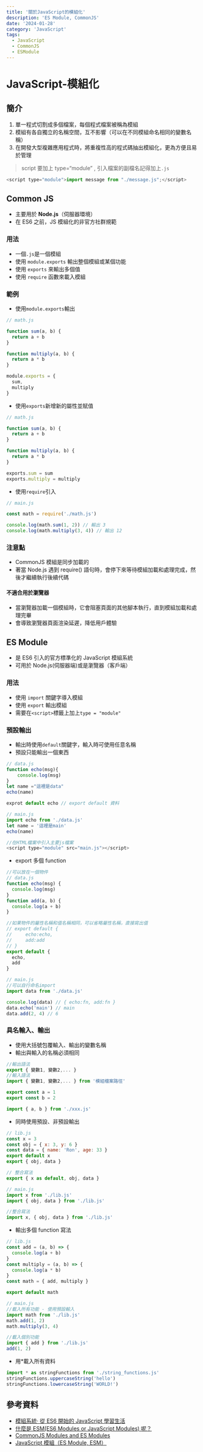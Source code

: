 ```yaml
---
title: '關於JavaScript的模組化'
description: 'ES Module, CommonJS'
date: '2024-01-28'
category: 'JavaScript'
tags:
  - JavaScript
  - CommonJS
  - ESModule
---
```


# JavaScript-模組化

## 簡介

1. 單一程式切割成多個檔案，每個程式檔案被稱為模組
2. 模組有各自獨立的名稱空間，互不影響（可以在不同模組命名相同的變數名稱）
3. 在開發大型複雜應用程式時，將重複性高的程式碼抽出模組化，更為方便且易於管理

> script 要加上 type=“module” , 引入檔案的副檔名記得加上`.js`

```js
<script type="module">import message from "./message.js";</script>
```

## Common JS

- 主要用於 **Node.js**（伺服器環境）
- 在 ES6 之前，JS 模組化的非官方社群規範

### 用法

- 一個`.js`是一個模組
- 使用 `module.exports` 輸出整個模組或某個功能
- 使用 `exports` 來輸出多個值
- 使用 `require` 函數來載入模組

### 範例

- 使用`module.exports`輸出

```js
// math.js

function sum(a, b) {
  return a + b
}

function multiply(a, b) {
  return a * b
}

module.exports = {
  sum,
  multiply
}
```

- 使用`exports`新增新的屬性並賦值

```js
// math.js

function sum(a, b) {
  return a + b
}

function multiply(a, b) {
  return a * b
}

exports.sum = sum
exports.multiply = multiply
```

- 使用`require`引入

```js
// main.js

const math = require('./math.js')

console.log(math.sum(1, 2)) // 輸出 3
console.log(math.multiply(3, 4)) // 輸出 12
```

### 注意點

- CommonJS 模組是同步加載的
- 著當 Node.js 遇到 require() 語句時，會停下來等待模組加載和處理完成，然後才繼續執行後續代碼

#### 不適合用於瀏覽器

- 當瀏覽器加載一個模組時，它會阻塞頁面的其他腳本執行，直到模組加載和處理完畢
- 會導致瀏覽器頁面渲染延遲，降低用戶體驗

## ES Module

- 是 ES6 引入的官方標準化的 JavaScript 模組系統
- 可用於 Node.js(伺服器端)或是瀏覽器（客戶端）

### 用法

- 使用 `import` 關鍵字導入模組
- 使用 `export` 輸出模組
- 需要在`<script>`標籤上加上`type = "module"`

### 預設輸出

- 輸出時使用`default`關鍵字，輸入時可使用任意名稱
- 預設只能輸出一個東西

```js
// data.js
function echo(msg){
    console.log(msg)
}
let name ="這裡是data"
echo(name)

exprot default echo // export default 資料
```

```js
// main.js
import echo from './data.js'
let name = '這裡是main'
echo(name)

//在HTML檔案中引入主要js檔案
<script type="module" src="main.js"></script>
```

- export 多個 function

```js
//可以放在一個物件
// data.js
function echo(msg) {
  console.log(msg)
}
function add(a, b) {
  console.log(a + b)
}

//如果物件的屬性名稱和值名稱相同，可以省略屬性名稱，直接寫出值
// export default {
//     echo:echo,
//     add:add
// }
export default {
  echo,
  add
}
```

```js
// main.js
//可以自行命名import
import data from './data.js'

console.log(data) // { echo:fn, add:fn }
data.echo('main') // main
data.add(2, 4) // 6
```

### 具名輸入、輸出

- 使用大括號包覆輸入、輸出的變數名稱
- 輸出與輸入的名稱必須相同

```js
//輸出語法
export { 變數1, 變數2,... }
//輸入語法
import { 變數1, 變數2,... } from '模組檔案路徑'
```

```js
export const a = 1
export const b = 2

import { a, b } from './xxx.js'
```

- 同時使用預設、非預設輸出

```js
// lib.js
const x = 3
const obj = { x: 3, y: 6 }
const data = { name: 'Ron', age: 33 }
export default x
export { obj, data }

// 整合寫法
export { x as default, obj, data }
```

```js
// main.js
import x from './lib.js'
import { obj, data } from './lib.js'

//整合寫法
import x, { obj, data } from './lib.js'
```

- 輸出多個 function 寫法

```js
// lib.js
const add = (a, b) => {
  console.log(a + b)
}
const multiply = (a, b) => {
  console.log(a * b)
}
const math = { add, multiply }

export default math
```

```js
// main.js
//載入所有功能 - 使用預設輸入
import math from './lib.js'
math.add(1, 2)
math.multiply(3, 4)

//載入個別功能
import { add } from './lib.js'
add(1, 2)
```

- 用\*載入所有資料

```js
import * as stringFunctions from './string_functions.js'
stringFunctions.uppercaseString('hello')
stringFunctions.lowercaseString('WORLD!')
```

## 參考資料

- [模組系統· 從 ES6 開始的 JavaScript 學習生活](https://eyesofkids.gitbooks.io/javascript-start-from-es6/content/part4/module_system.html)
- [什麼是 ESM(ES6 Modules or JavaScript Modules) 呢？](https://israynotarray.com/javascript/20210424/616364031/)
- [CommonJS Modules and ES Modules](https://pjchender.dev/nodejs/node-module-system/)
- [JavaScript 模組（ES Module, ESM）](https://pjchender.dev/javascript/js-es-module/)
